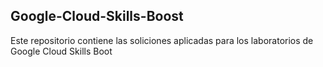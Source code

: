 ## Google-Cloud-Skills-Boost
Este repositorio contiene las soliciones aplicadas para los laboratorios de Google Cloud Skills Boot
